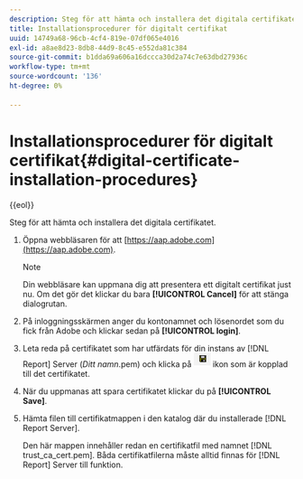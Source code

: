 ```yaml
---
description: Steg för att hämta och installera det digitala certifikatet.
title: Installationsprocedurer för digitalt certifikat
uuid: 14749a68-96cb-4cf4-819e-07df065e4016
exl-id: a8ae8d23-8db8-44d9-8c45-e552da81c384
source-git-commit: b1dda69a606a16dccca30d2a74c7e63dbd27936c
workflow-type: tm+mt
source-wordcount: '136'
ht-degree: 0%

---
```


# Installationsprocedurer för digitalt certifikat{#digital-certificate-installation-procedures}

{{eol}}

Steg för att hämta och installera det digitala certifikatet.

1. Öppna webbläsaren för att [https://aap.adobe.com](https://aap.adobe.com).

   >[!NOTE]
   >
   >Din webbläsare kan uppmana dig att presentera ett digitalt certifikat just nu. Om det gör det klickar du bara **[!UICONTROL Cancel]** för att stänga dialogrutan.

1. På inloggningsskärmen anger du kontonamnet och lösenordet som du fick från Adobe och klickar sedan på **[!UICONTROL login]**.
1. Leta reda på certifikatet som har utfärdats för din instans av [!DNL Report] Server (*Ditt namn*.pem) och klicka på ![](assets/btn_save_certificatedownload.PNG) ikon som är kopplad till det certifikatet.
1. När du uppmanas att spara certifikatet klickar du på **[!UICONTROL Save]**.
1. Hämta filen till certifikatmappen i den katalog där du installerade [!DNL Report Server].

   Den här mappen innehåller redan en certifikatfil med namnet [!DNL trust_ca_cert.pem]. Båda certifikatfilerna måste alltid finnas för [!DNL Report] Server till funktion.
